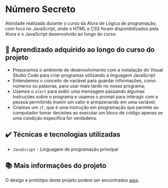 # Número Secreto

Atividade realizada durante o curso da Alura de Lógica de programação, com foco no JavaScript, onde o HTML e CSS foram disponibilizados pela Alura e o JavaScript desenvolvido ao longo do curso.

## 🔨 Aprendizado adquirido ao longo do curso do projeto

- Preparamos o ambiente de desenvolvimento com a instalação do Visual Studio Code para criar programas utilizando a linguagem JavaScript
- Entendemos o conceito de variável para guardar informações, como números ou palavras, para usar mais tarde no nosso programa;
- Usamos o `alert` para exibir uma mensagem passando algumas instruções sobre o programa e usamos o prompt para interagir com a pessoa permitindo inserir um valor e armazenando em uma variável;
- Criamos um `if`, que é uma instrução em programação que permite ao computador tomar decisões ao executar um bloco de código apenas se uma condição específica for verdadeira.

## ✔️ Técnicas e tecnologias utilizadas

- `JavaScript` - Linguagem de programação principal

## 📚 Mais informações do projeto

O design e protótipo deste projeto podem ser encontrados [aqui](https://jogo-do-numero-secreto-omega.vercel.app).
